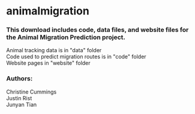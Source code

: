# animalmigration

### This download includes code, data files, and website files for the Animal Migration Prediction project.

Animal tracking data is in "data" folder  
Code used to predict migration routes is in "code" folder  
Website pages in "website" folder  

### Authors:
Christine Cummings  
Justin Rist  
Junyan Tian  
